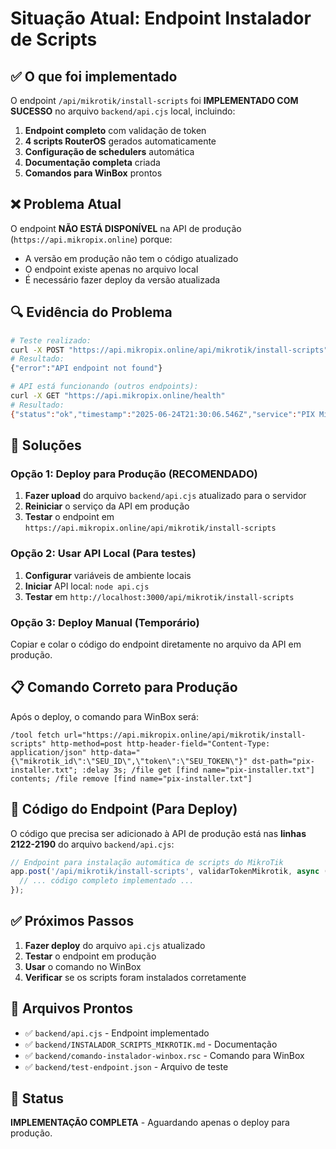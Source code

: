 # Situação Atual: Endpoint Instalador de Scripts

## ✅ O que foi implementado

O endpoint `/api/mikrotik/install-scripts` foi **IMPLEMENTADO COM SUCESSO** no arquivo `backend/api.cjs` local, incluindo:

1. **Endpoint completo** com validação de token
2. **4 scripts RouterOS** gerados automaticamente
3. **Configuração de schedulers** automática
4. **Documentação completa** criada
5. **Comandos para WinBox** prontos

## ❌ Problema Atual

O endpoint **NÃO ESTÁ DISPONÍVEL** na API de produção (`https://api.mikropix.online`) porque:

- A versão em produção não tem o código atualizado
- O endpoint existe apenas no arquivo local
- É necessário fazer deploy da versão atualizada

## 🔍 Evidência do Problema

```bash
# Teste realizado:
curl -X POST "https://api.mikropix.online/api/mikrotik/install-scripts"
# Resultado:
{"error":"API endpoint not found"}

# API está funcionando (outros endpoints):
curl -X GET "https://api.mikropix.online/health"
# Resultado: 
{"status":"ok","timestamp":"2025-06-24T21:30:06.546Z","service":"PIX Mikro API"}
```

## 🚀 Soluções

### Opção 1: Deploy para Produção (RECOMENDADO)

1. **Fazer upload** do arquivo `backend/api.cjs` atualizado para o servidor
2. **Reiniciar** o serviço da API em produção
3. **Testar** o endpoint em `https://api.mikropix.online/api/mikrotik/install-scripts`

### Opção 2: Usar API Local (Para testes)

1. **Configurar** variáveis de ambiente locais
2. **Iniciar** API local: `node api.cjs`
3. **Testar** em `http://localhost:3000/api/mikrotik/install-scripts`

### Opção 3: Deploy Manual (Temporário)

Copiar e colar o código do endpoint diretamente no arquivo da API em produção.

## 📋 Comando Correto para Produção

Após o deploy, o comando para WinBox será:

```routeros
/tool fetch url="https://api.mikropix.online/api/mikrotik/install-scripts" http-method=post http-header-field="Content-Type: application/json" http-data="{\"mikrotik_id\":\"SEU_ID\",\"token\":\"SEU_TOKEN\"}" dst-path="pix-installer.txt"; :delay 3s; /file get [find name="pix-installer.txt"] contents; /file remove [find name="pix-installer.txt"]
```

## 🔧 Código do Endpoint (Para Deploy)

O código que precisa ser adicionado à API de produção está nas **linhas 2122-2190** do arquivo `backend/api.cjs`:

```javascript
// Endpoint para instalação automática de scripts do MikroTik
app.post('/api/mikrotik/install-scripts', validarTokenMikrotik, async (req, res, next) => {
  // ... código completo implementado ...
});
```

## ✅ Próximos Passos

1. **Fazer deploy** do arquivo `api.cjs` atualizado
2. **Testar** o endpoint em produção
3. **Usar** o comando no WinBox
4. **Verificar** se os scripts foram instalados corretamente

## 📁 Arquivos Prontos

- ✅ `backend/api.cjs` - Endpoint implementado
- ✅ `backend/INSTALADOR_SCRIPTS_MIKROTIK.md` - Documentação
- ✅ `backend/comando-instalador-winbox.rsc` - Comando para WinBox
- ✅ `backend/test-endpoint.json` - Arquivo de teste

## 🎯 Status

**IMPLEMENTAÇÃO COMPLETA** - Aguardando apenas o deploy para produção. 
